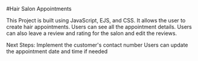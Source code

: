 #Hair Salon Appointments


This Project is built using JavaScript, EJS, and CSS. It allows the user to create hair appointments. Users can see all the 
appointment details. Users can also leave a review and rating for the salon and edit the reviews.



Next Steps:
Implement the customer's contact number
Users can update the appointment date and time if needed
